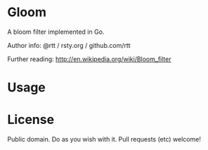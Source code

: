Gloom
=======

A bloom filter implemented in Go.

Author info: @rtt / rsty.org / github.com/rtt

Further reading: http://en.wikipedia.org/wiki/Bloom_filter

Usage
=======


License
=======

Public domain. Do as you wish with it. Pull requests (etc) welcome!


